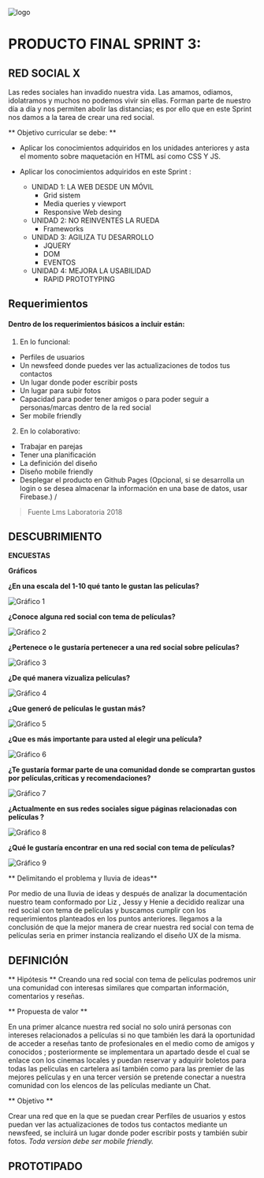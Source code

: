![logo](https://cdn-images-1.medium.com/max/945/1*3ebT5azEfTrKxANOE3BwyA.jpeg)

# PRODUCTO FINAL SPRINT 3:
## RED SOCIAL X

Las redes sociales han invadido nuestra vida. Las amamos, odiamos, idolatramos y muchos no podemos vivir sin ellas.
Forman parte de nuestro día a día y nos permiten abolir las distancias; es por ello que en este Sprint  nos damos a la tarea de crear una red social.

** Objetivo curricular se debe: **
* Aplicar los conocimientos adquiridos en los unidades anteriores y asta el momento sobre maquetación en HTML así como CSS Y JS.
* Aplicar los conocimientos adquiridos en este Sprint :

  * UNIDAD 1: LA WEB DESDE UN MÓVIL
    * Grid sistem
    * Media queries y viewport
    * Responsive Web desing
  * UNIDAD 2: NO REINVENTES LA RUEDA
    * Frameworks
  * UNIDAD 3: AGILIZA TU DESARROLLO
    * JQUERY
    * DOM
    * EVENTOS
  * UNIDAD 4: MEJORA LA USABILIDAD
    * RAPID PROTOTYPING

## Requerimientos
#### Dentro de los requerimientos básicos a incluir están:
1. En lo funcional:
  *  Perfiles de usuarios
  * Un newsfeed donde puedes ver las actualizaciones de todos tus contactos
  * Un lugar donde poder escribir posts
  * Un lugar para subir fotos
  * Capacidad para poder tener amigos o para poder seguir a personas/marcas dentro de la red social
  * Ser mobile friendly

2. En lo colaborativo:

  * Trabajar en parejas
  * Tener una planificación
  * La definición del diseño
  * Diseño mobile friendly
  * Desplegar el producto en Github Pages
  (Opcional, si se desarrolla un login o se desea almacenar la información en una base de datos, usar Firebase.)
/
>Fuente Lms Laboratoria 2018

## DESCUBRIMIENTO

**ENCUESTAS**

**Gráficos**

**¿En una escala del 1-10 qué tanto le gustan las películas?**

![Gráfico 1](assets/images/gráfico1encuesta.png)

**¿Conoce alguna red social con tema de películas?**

![Gráfico 2](assets/images/gráfico2encuesta.png)

**¿Pertenece o le gustaría pertenecer a una red social sobre películas?**

![Gráfico 3](assets/images/gráfico3encuesta.png)

**¿De qué manera vizualiza películas?**

![Gráfico 4](assets/images/gráfico4encuesta.png)

**¿Que generó de películas le gustan más?**

![Gráfico 5](assets/images/gráfico5encuesta.png)

**¿Que es más importante para usted al elegir una película?**

![Gráfico 6](assets/images/gráfico6encuesta.png)

**¿Te gustaría formar parte de una comunidad  donde se comprartan gustos por películas,críticas y recomendaciones?**

![Gráfico 7](assets/images/gráfico7encuesta.png)

**¿Actualmente en sus redes sociales sigue páginas relacionadas con películas ?**

![Gráfico 8](assets/images/gráfico8encuesta.png)

**¿Qué le gustaría encontrar en una red social con tema de películas?**

![Gráfico 9](assets/images/gráfico9encuesta.png)

** Delimitando el problema  y lluvia de ideas**

Por medio de una lluvia de ideas y después de analizar la documentación nuestro team conformado por Liz , Jessy y Henie a decidido realizar una red social con tema de películas y buscamos cumplir con los requerimientos planteados en los puntos anteriores.
llegamos a la conclusión de que la mejor manera de crear nuestra red social con tema de películas seria en primer instancia realizando el diseño UX de la misma.

## DEFINICIÓN

** Hipótesis **
Creando una red social con tema de películas podremos unir una comunidad con interesas similares que compartan información, comentarios y reseñas.


** Propuesta de valor **

En una primer alcance nuestra red social no solo unirá personas con intereses relacionados a películas si no que también les dará la oportunidad de acceder a reseñas tanto de profesionales en el medio como de amigos y conocidos ; posteriormente se implementara un apartado desde el cual se enlace con los cinemas locales y puedan reservar y adquirir boletos para todas las películas en cartelera así también como para las premier de las mejores películas y en una tercer versión se pretende conectar a nuestra comunidad con los elencos de las películas mediante un Chat.


** Objetivo **

Crear una red que en la que se puedan  crear Perfiles de usuarios y estos
puedan ver las actualizaciones de todos tus contactos mediante un newsfeed,
se incluirá un lugar donde poder escribir posts y también subir fotos.
_Toda version debe ser mobile friendly._


## PROTOTIPADO
